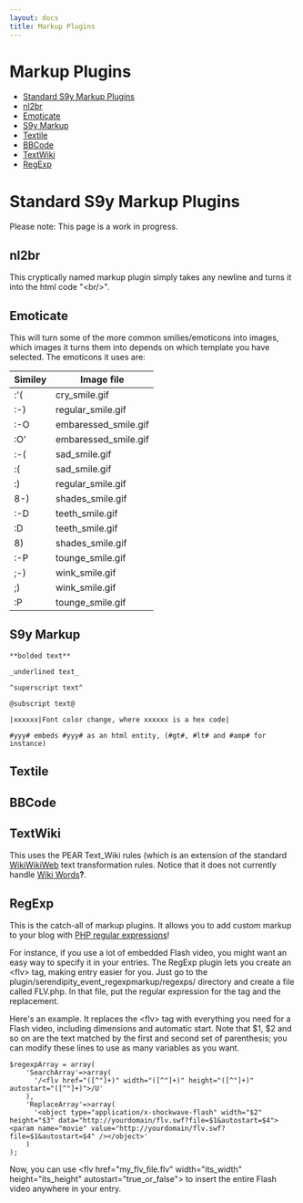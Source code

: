```yaml
---
layout: docs
title: Markup Plugins
---
```


# Markup Plugins

*  [Standard S9y Markup Plugins](#A2)
  *  [nl2br](#A3)
  *  [Emoticate](#A4)
  *  [S9y Markup](#A5)
  *  [Textile](#A6)
  *  [BBCode](#A7)
  *  [TextWiki](#A8)
  *  [RegExp](#A9)


# <a name="A2"></a>Standard S9y Markup Plugins

Please note: This page is a work in progress.

## <a name="A3"></a>nl2br

This cryptically named markup plugin simply takes any newline and turns it into the html code "\<br/\>".

## <a name="A4"></a>Emoticate

This will turn some of the more common smilies/emoticons into images, which images it turns them into depends on which template you have selected. The emoticons it uses are:


**Similey** | **Image file**
----------- | -------------
:'( | cry\_smile.gif
:-) | regular\_smile.gif
:-O | embaressed\_smile.gif
:O' | embaressed\_smile.gif
:-( | sad\_smile.gif
:( | sad\_smile.gif
:) | regular\_smile.gif
8-) | shades\_smile.gif
:-D | teeth\_smile.gif
:D | teeth\_smile.gif
8) | shades\_smile.gif
:-P | tounge\_smile.gif
;-) | wink\_smile.gif
;) | wink\_smile.gif
:P | tounge\_smile.gif

## <a name="A5"></a>S9y Markup

```
**bolded text**

_underlined text_

^superscript text^

@subscript text@

|xxxxxx|Font color change, where xxxxxx is a hex code|

#yyy# embeds #yyy# as an html entity, (#gt#, #lt# and #amp# for instance)
```


## <a name="A6"></a>Textile

## <a name="A7"></a>BBCode

## <a name="A8"></a>TextWiki

This uses the PEAR Text\_Wiki rules (which is an extension of the standard [WikiWikiWeb](http://www.c2.com/) text transformation rules. Notice that it does not currently handle [Wiki Words](/index.php?cmd=newdoc&newdocname=Wiki+Words&node=38&refnode=50)**?**.

## <a name="A9"></a>RegExp

This is the catch-all of markup plugins. It allows you to add custom markup to your blog with [PHP regular expressions](http://us2.php.net/manual/en/function.preg-replace.php)!

For instance, if you use a lot of embedded Flash video, you might want an easy way to specify it in your entries. The RegExp plugin lets you create an \<flv\> tag, making entry easier for you. Just go to the plugin/serendipity\_event\_regexpmarkup/regexps/ directory and create a file called FLV.php. In that file, put the regular expression for the tag and the replacement.

Here's an example. It replaces the \<flv\> tag with everything you need for a Flash video, including dimensions and automatic start. Note that \$1, \$2 and so on are the text matched by the first and second set of parenthesis; you can modify these lines to use as many variables as you want.

```
$regexpArray = array(
    'SearchArray'=>array(
      '/<flv href="([^"]+)" width="([^"]+)" height="([^"]+)" autostart="([^"]+)">/U'
    ),
    'ReplaceArray'=>array(
      '<object type="application/x-shockwave-flash" width="$2" height="$3" data="http://yourdomain/flv.swf?file=$1&autostart=$4"><param name="movie" value="http://yourdomain/flv.swf?file=$1&autostart=$4" /></object>'
    )
);
```

Now, you can use \<flv href="my\_flv\_file.flv" width="its\_width" height="its\_height" autostart="true\_or\_false"\> to insert the entire Flash video anywhere in your entry.